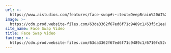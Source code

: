 ```yaml
---
url: >-
  https://www.aistudios.com/features/face-swap#:~:text=DeepBrain%20AI%20is%20one%20of,and%20natural%20face%20swap%20videos.
image: >-
  https://cdn.prod.website-files.com/63da3362f67ed6f71c9489c1/63f5c1ee857401bdbdb3ee26_face-swap-img.jpg
site_name: Face Swap Video
title: Face Swap Video
favicon: >-
  https://cdn.prod.website-files.com/63da3362f67ed6f71c9489c1/6710fc52c1b4308c5d43631c_Favicon_aistudios.svg
---
```


